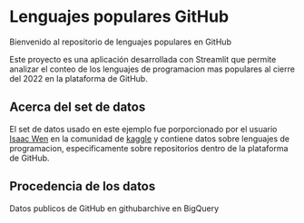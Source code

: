 # Lenguajes populares GitHub

Bienvenido al repositorio de lenguajes populares en GitHub

Este proyecto es una aplicación desarrollada con Streamlit que permite analizar el conteo de los lenguajes de programacion mas populares al cierre del 2022 en la plataforma de GitHub.

## Acerca del set de datos

El set de datos usado en este ejemplo fue porporcionado por el usuario [Isaac Wen](https://www.kaggle.com/isaacwen) en la comunidad de [kaggle](https://www.kaggle.com/datasets/isaacwen/github-programming-languages-data) y contiene datos sobre lenguajes de programacion, especificamente sobre repositorios dentro de la plataforma de GitHub.

## Procedencia de los datos

Datos publicos de GitHub en githubarchive en BigQuery

